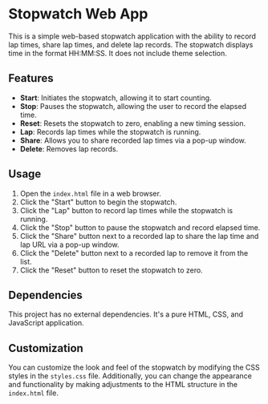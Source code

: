 # Stopwatch Web App

This is a simple web-based stopwatch application with the ability to record lap times, share lap times, and delete lap records. The stopwatch displays time in the format HH:MM:SS. It does not include theme selection.

## Features

- **Start**: Initiates the stopwatch, allowing it to start counting.
- **Stop**: Pauses the stopwatch, allowing the user to record the elapsed time.
- **Reset**: Resets the stopwatch to zero, enabling a new timing session.
- **Lap**: Records lap times while the stopwatch is running.
- **Share**: Allows you to share recorded lap times via a pop-up window.
- **Delete**: Removes lap records.

## Usage

1. Open the `index.html` file in a web browser.
2. Click the "Start" button to begin the stopwatch.
3. Click the "Lap" button to record lap times while the stopwatch is running.
4. Click the "Stop" button to pause the stopwatch and record elapsed time.
5. Click the "Share" button next to a recorded lap to share the lap time and lap URL via a pop-up window.
6. Click the "Delete" button next to a recorded lap to remove it from the list.
7. Click the "Reset" button to reset the stopwatch to zero.

## Dependencies

This project has no external dependencies. It's a pure HTML, CSS, and JavaScript application.

## Customization

You can customize the look and feel of the stopwatch by modifying the CSS styles in the `styles.css` file. Additionally, you can change the appearance and functionality by making adjustments to the HTML structure in the `index.html` file.
